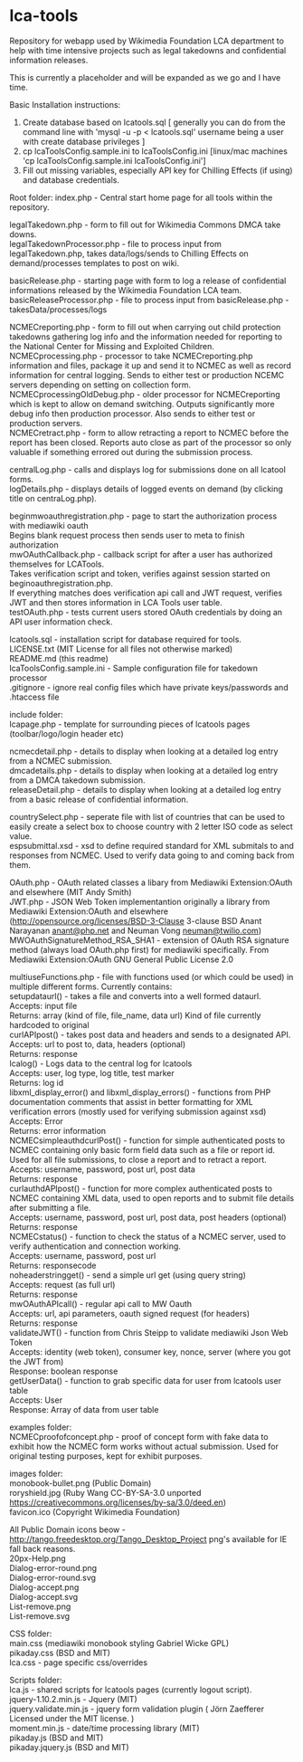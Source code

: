 lca-tools
============

Repository for webapp used by Wikimedia Foundation LCA department to help with time intensive projects such as legal takedowns and confidential information releases.

This is currently a placeholder and will be expanded as we go and I have time.

Basic Installation instructions:  
1. Create database based on lcatools.sql [ generally you can do from the command line with 'mysql -u <username> -p < lcatools.sql' username being a user with create database privileges ]  
2. cp lcaToolsConfig.sample.ini to lcaToolsConfig.ini [linux/mac machines 'cp lcaToolsConfig.sample.ini lcaToolsConfig.ini']   
3. Fill out missing variables, especially API key for Chilling Effects (if using) and database credentials.  

Root folder:
index.php - Central start home page for all tools within the repository.  

legalTakedown.php - form to fill out for Wikimedia Commons DMCA take downs.  
legalTakedownProcessor.php - file to process input from legalTakedown.php, takes data/logs/sends to Chilling Effects on demand/processes templates to post on wiki.  

basicRelease.php - starting page with form to log a release of confidential informations released by the Wikimedia Foundation LCA team.  
basicReleaseProcessor.php - file to process input from basicRelease.php - takesData/processes/logs  

NCMECreporting.php - form to fill out when carrying out child protection takedowns gathering log info and the information needed for reporting to the National Center for Missing and Exploited Children.  
NCMECprocessing.php - processor to take NCMECreporting.php information and files, package it up and send it to NCMEC as well as record information for central logging. Sends to either test or production NCEMC servers depending on setting on collection form.  
NCMECprocessingOldDebug.php - older processor for NCMECreporting which is kept to allow on demand switching. Outputs significantly more debug info then production processor. Also sends to either test or production servers.  
NCMECretract.php - form to allow retracting a report to NCMEC before the report has been closed. Reports auto close as part of the processor so only valuable if something errored out during the submission process.  

centralLog.php - calls and displays log for submissions done on all lcatool forms.  
logDetails.php - displays details of logged events on demand (by clicking title on centraLog.php).  

beginmwoauthregistration.php - page to start the authorization process with mediawiki oauth  
	Begins blank request process then sends user to meta to finish authorization  
mwOAuthCallback.php - callback script for after a user has authorized themselves for LCATools.  
	Takes verification script and token, verifies against session started on beginoauthregistration.php.  
	If everything matches does verification api call and JWT request, verifies JWT and then stores information in LCA Tools user table.  
testOAuth.php - tests current users stored OAuth credentials by doing an API user information check.

lcatools.sql - installation script for database required for tools.  
LICENSE.txt (MIT License for all files not otherwise marked)  
README.md (this readme)  
lcaToolsConfig.sample.ini - Sample configuration file for takedown processor  
.gitignore - ignore real config files which have private keys/passwords and .htaccess file  

include folder:  
lcapage.php - template for surrounding pieces of lcatools pages (toolbar/logo/login header etc)  

ncmecdetail.php - details to display when looking at a detailed log entry from a NCMEC submission.  
dmcadetails.php - details to display when looking at a detailed log entry from a DMCA takedown submission.  
releaseDetail.php - details to display when looking at a detailed log entry from a basic release of confidential information.  

countrySelect.php - seperate file with list of countries that can be used to easily create a select box to choose country with 2 letter ISO code as select value.  
espsubmittal.xsd - xsd to define required standard for XML submitals to and responses from NCMEC. Used to verify data going to and coming back from them.  

OAuth.php - OAuth related classes a libary from Mediawiki Extension:OAuth and elsewhere (MIT Andy Smith)  
JWT.php - JSON Web Token implementantion originally a library from Mediawiki Extension:OAuth and elsewhere (http://opensource.org/licenses/BSD-3-Clause 3-clause BSD Anant Narayanan anant@php.net and Neuman Vong neuman@twilio.com)  
MWOAuthSignatureMethod_RSA_SHA1 - extension of OAuth RSA signature method (always load OAuth.php first) for mediawiki specifically. From Mediawiki Extension:OAuth GNU General Public License 2.0

multiuseFunctions.php - file with functions used (or which could be used) in multiple different forms. Currently contains:  
	setupdataurl() - takes a file and converts into a well formed dataurl.  
		Accepts: input file  
		Returns: array (kind of file, file_name, data url) Kind of file currently hardcoded to original  
	curlAPIpost() - takes post data and headers and sends to a designated API.  
		Accepts: url to post to, data, headers (optional)  
		Returns: response  
	lcalog() - Logs data to the central log for lcatools  
		Accepts: user, log type, log title, test marker  
		Returns: log id  
	libxml_display_error() and libxml_display_errors() - functions from PHP documentation comments that assist in better formatting for XML verification errors (mostly used for verifying submission against xsd)  
		Accepts: Error  
		Returns: error information  
	NCMECsimpleauthdcurlPost() - function for simple authenticated posts to NCMEC containing only basic form field data such as a file or report id. Used for all file submissions, to close a report and to retract a report.  
		Accepts: username, password, post url, post data  
		Returns: response  
	curlauthdAPIpost() - function for more complex authenticated posts to NCMEC containing XML data, used to open reports and to submit file details after submitting a file.  
		Accepts: username, password, post url, post data, post headers (optional)  
		Returns: response  
	NCMECstatus() - function to check the status of a NCMEC server, used to verify authentication and connection working.  
		Accepts: username, password, post url  
		Returns: responsecode  
	noheaderstringget() - send a simple url get (using query string)  
		Accepts: request (as full url)  
		Returns: response  
	mwOAuthAPIcall() - regular api call to MW Oauth  
		Accepts: url, api parameters, oauth signed request (for headers)  
		Returns: response  
	validateJWT() - function from Chris Steipp to validate mediawiki Json Web Token  
		Accepts: identity (web token), consumer key, nonce, server (where you got the JWT from)  
		Response: boolean response  
	getUserData() - function to grab specific data for user from lcatools user table  
		Accepts: User  
		Response: Array of data from user table  

examples folder:  
NCMECproofofconcept.php - proof of concept form with fake data to exhibit how the NCMEC form works without actual submission. Used for original testing purposes, kept for exhibit purposes.  

images folder:  
monobook-bullet.png (Public Domain)  
roryshield.jpg (Ruby Wang CC-BY-SA-3.0 unported https://creativecommons.org/licenses/by-sa/3.0/deed.en)  
favicon.ico (Copyright Wikimedia Foundation)  

All Public Domain icons beow - http://tango.freedesktop.org/Tango_Desktop_Project png's available for IE fall back reasons.  
20px-Help.png   
Dialog-error-round.png  
Dialog-error-round.svg  
Dialog-accept.png  
Dialog-accept.svg  
List-remove.png  
List-remove.svg  

CSS folder:  
main.css (mediawiki monobook styling Gabriel Wicke GPL)  
pikaday.css (BSD and MIT)  
lca.css - page specific css/overrides  

Scripts folder:  
lca.js - shared scripts for lcatools pages (currently logout script).  
jquery-1.10.2.min.js  - Jquery (MIT)  
jquery.validate.min.js - jquery form validation plugin ( Jörn Zaefferer Licensed under the MIT license. )  
moment.min.js  - date/time processing library (MIT)  
pikaday.js (BSD and MIT)  
pikaday.jquery.js (BSD and MIT)
